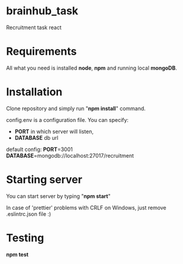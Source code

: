 # brainhub_task
Recruitment task react

# Requirements
All what you need is installed **node**, **npm** and running local **mongoDB**.

# Installation
Clone repository and simply run "**npm install**" command.

config.env is a configuration file. You can specify: 
  - **PORT** in which server will listen,
  - **DATABASE** db url

default config:
**PORT**=3001
**DATABASE**=mongodb://localhost:27017/recruitment

# Starting server
You can start server by typing "**npm start**"

In case of 'prettier' problems with CRLF on Windows, just remove .eslintrc.json file :)

# Testing
**npm test**
